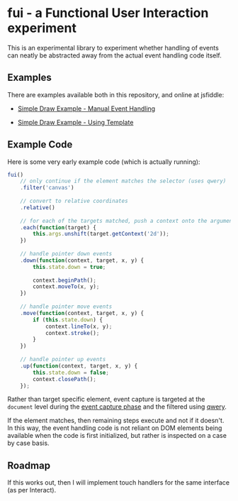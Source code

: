 # fui - a Functional User Interaction experiment

This is an experimental library to experiment whether handling of events can neatly be abstracted away from the actual event handling code itself.

## Examples

There are examples available both in this repository, and online at jsfiddle:

- [Simple Draw Example - Manual Event Handling](http://jsfiddle.net/DamonOehlman/QuydV/)

- [Simple Draw Example - Using Template](http://jsfiddle.net/DamonOehlman/v5ydb/)

## Example Code

Here is some very early example code (which is actually running):

```js
fui()
    // only continue if the element matches the selector (uses qwery)
    .filter('canvas')
    
    // convert to relative coordinates
    .relative()
    
    // for each of the targets matched, push a context onto the argument list
    .each(function(target) {
        this.args.unshift(target.getContext('2d'));
    })
    
    // handle pointer down events
    .down(function(context, target, x, y) {
        this.state.down = true;
        
        context.beginPath();
        context.moveTo(x, y);
    })
    
    // handle pointer move events
    .move(function(context, target, x, y) {
        if (this.state.down) {
            context.lineTo(x, y);
            context.stroke();
        }
    })
    
    // handle pointer up events
    .up(function(context, target, x, y) {
        this.state.down = false;
        context.closePath();
    });
```

Rather than target specific element, event capture is targeted at the `document` level during the [event capture phase](http://www.w3.org/TR/2000/REC-DOM-Level-2-Events-20001113/events.html#Events-flow-capture) and the filtered using [qwery](https://github.com/ded/qwery).

If the element matches, then remaining steps execute and not if it doesn't.  In this way, the event handling code is not reliant on DOM elements being available when the code is first initialized, but rather is inspected on a case by case basis.

## Roadmap

If this works out, then I will implement touch handlers for the same interface (as per Interact).